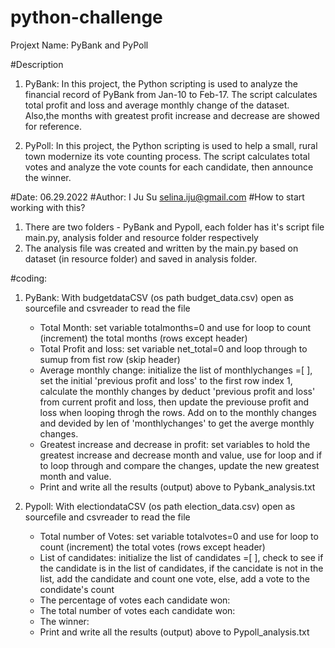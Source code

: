 # python-challenge
Projext Name: PyBank and PyPoll

#Description 
 1. PyBank:
    In this project, the Python scripting is used to analyze the financial record of PyBank from Jan-10 to Feb-17. 
    The script calculates total profit and loss and average monthly change of the dataset. Also,the months with 
    greatest profit increase and decrease are showed for reference.
  
 2. PyPoll:
    In this project, the Python scripting is used to help a small, rural town modernize its vote counting process.
    The script calculates total votes and analyze the vote counts for each candidate, then announce the winner.

#Date: 06.29.2022 #Author: I Ju Su selina.iju@gmail.com #How to start working with this?
 1. There are two folders - PyBank and Pypoll, each folder has it's script file main.py, analysis folder and resource folder respectively
 2. The analysis file was created and written by the main.py based on dataset (in resource folder) and saved in analysis folder.
 
#coding:
 1. PyBank:
    With budgetdataCSV (os path budget_data.csv) open as sourcefile and csvreader to read the file
    * Total Month: set variable totalmonths=0 and use for loop to count (increment) the total months (rows except header)
    * Total Profit and loss: set variable net_total=0 and loop through to sumup from fist row (skip header)
    * Average monthly change: initialize the list of monthlychanges =[ ], set the initial 'previous profit and loss' to the first row index 1, calculate the monthly changes by deduct 'previous profit and loss' from current profit and loss, then update the previouse profit and loss when looping throgh the rows. Add on to the monthly changes and devided by len of 'monthlychanges' to get the averge monthly changes.
    * Greatest increase and decrease in profit: set variables to hold the greatest increase and decrease month and value, use for loop and if to loop through and compare the changes, update the new greatest month and value.
    * Print and write all the results (output) above to Pybank_analysis.txt

 2. Pypoll:
    With electiondataCSV (os path election_data.csv) open as sourcefile and csvreader to read the file
    * Total number of Votes: set variable totalvotes=0 and use for loop to count (increment) the total votes (rows except header)
    * List of candidates: initialize the list of candidates =[ ], check to see if the candidate is in the list of candidates, if 
    the cancidate is not in the list, add the candidate and count one vote, else, add a vote to the condidate's count
    * The percentage of votes each candidate won:
    * The total number of votes each candidate won:
    * The winner:
    * Print and write all the results (output) above to Pypoll_analysis.txt
